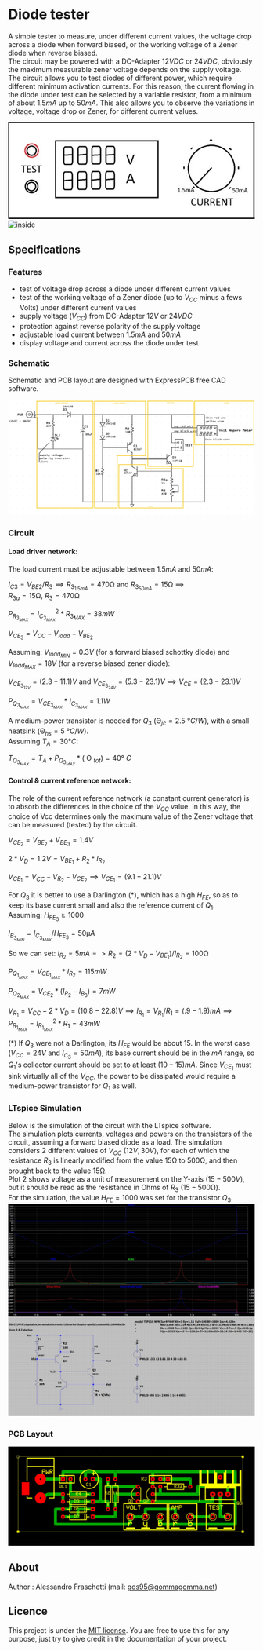 # Diode tester
A simple tester to measure, under different current values, the voltage drop across a diode when forward biased, or the working voltage of a Zener diode when reverse biased.<br/>
The circuit may be powered with a DC-Adapter $12VDC$ or $24VDC$, obviously the maximum measurable zener voltage depends on the supply voltage.<br/>
The circuit allows you to test diodes of different power, which require different minimum activation currents. For this reason, the current flowing in the diode under test can be selected by a variable resistor, from a minimum of about $1.5mA$ up to $50mA$. This also allows you to observe the variations in voltage, voltage drop or Zener, for different current values.

![overview](resources/diode-tester_overview.jpg)
![inside](resources/diode-tester_inside.jpg)


## Specifications

### Features
- test of voltage drop across a diode under different current values
- test of the working voltage of a Zener diode (up to $V_{CC}$ minus a fews Volts) under different current values
- supply voltage ($V_{CC}$) from DC-Adapter $12V$ or $24VDC$
- protection against reverse polarity of the supply voltage
- adjustable load current between $1.5mA$ and $50mA$
- display voltage and current across the diode under test


### Schematic
Schematic and PCB layout are designed with ExpressPCB free CAD software.

![board-schematic](resources/diode-tester_sch.jpg)


### Circuit
#### Load driver network:
The load current must be adjustable between $1.5mA$ and $50mA$:

$I_{C3} = V_{BE2}/R_3 \implies R_{3_{1.5mA}} = 470$&Omega; and $R_{3_{50mA}} = 15$&Omega; $\implies$  
$R_{3a} = 15$&Omega;, $R_3 = 470$&Omega;

$P_{R_{3_{MAX}}} = I_{C_{3_{MAX}}}^2 * R_{3_{MAX}} = 38mW$


$V_{CE_3} = V_{CC} - V_{load} - V_{BE_2}$

Assuming: $V_{load_{MIN}} = 0.3V$ (for a forward biased schottky diode) and $V_{load_{MAX}} = 18V$ (for a reverse biased zener diode):

$V_{CE_{3_{12V}}} = (2.3 - 11.1)V$ and $V_{CE_{3_{24V}}} = (5.3 - 23.1)V \implies V_{CE} = (2.3 - 23.1)V$

$P_{Q_{3_{MAX}}} = V_{CE_{3_{MAX}}} * I_{C_{3_{MAX}}} = 1.1W$

A medium-power transistor is needed for $Q_3$ (&Theta;$_{jc} = 2.5$ &deg;$C/W$), with a small heatsink (&Theta;$_{hs} = 5$ &deg;$C/W$).<br/>
Assuming $T_A = 30$&deg;$C$:

$T_{Q_{3_{MAX}}} = T_A + P_{Q_{3_{MAX}}}*($ &Theta; $_{tot}) = 40$&deg; $C$


#### Control & current reference network:
The role of the current reference network (a constant current generator) is to absorb the differences in the choice of the $V_{CC}$ value. In this way, the choice of Vcc determines only the maximum value of the Zener voltage that can be measured (tested) by the circuit.

$V_{CE_2} = V_{BE_2} + V_{BE_3} = 1.4V$

$2*V_D = 1.2V = V_{BE_1} + R_2 * I_{R_2}$


$V_{CE_1} = V_{CC} - V_{R_2} - V_{CE_2} \implies V_{CE_1} = (9.1 - 21.1)V$

For $Q_3$ it is better to use a Darlington (*), which has a high $H_{FE}$, so as to keep its base current small and also the reference current of $Q_1$.<br/>
Assuming: $H_{FE_3} \geq 1000$

$I_{B_{3_{MIN}}} = I_{C_{3_{MAX}}}/H_{FE_3} = 50$&micro;$A$

So we can set: $I_{R_2} = 5mA => R_2 = (2*V_D - V_{BE_1})/I_{R_2} = 100$&Omega;

$P_{Q_{1_{MAX}}} = V_{CE_{1_{MAX}}} * I_{R_2} = 115mW$

$P_{Q_{2_{MAX}}} = V_{CE_2} * (I_{R_2} - I_{B_3}) = 7mW$

$V_{R_1} = V_{CC} - 2* V_D = (10.8 - 22.8)V \implies I_{R_1} = V_{R_1}/R_1 = (.9 - 1.9)mA \implies P_{R_{1_{MAX}}} = I_{R_{1_{MAX}}}^2*R_1 = 43mW$

(*) If $Q_3$ were not a Darlington, its $H_{FE}$ would be about $15$. In the worst case ($V_{CC}=24V$ and $I_{C_{3}}=50mA$), its base current should be in the $mA$ range, so $Q_1$'s collector current should be set to at least $(10-15)mA$. Since $V_{CE_1}$ must sink virtually all of the $V_{CC}$, the power to be dissipated would require a medium-power transistor for $Q_1$ as well.


### LTspice Simulation
Below is the simulation of the circuit with the LTspice software.<br/>
The simulation plots currents, voltages and powers on the transistors of the circuit, assuming a forward biased diode as a load. The simulation considers 2 different values ​​of $V_{CC}$ $(12V, 30V)$, for each of which the resistance $R_3$ is linearly modified from the value $15$&Omega; to $500$&Omega;, and then brought back to the value $15$&Omega;.<br/>
Plot 2 shows voltage as a unit of measurement on the Y-axis $(15-500V)$, but it should be read as the resistance in Ohms of $R_3$ $(15-500$&Omega;$)$.<br/>
For the simulation, the value $H_{FE}=1000$ was set for the transistor $Q_3$.
![plot](resources/ltspice-plot.jpg)
![schematic](resources/ltspice-schematic.jpg)
<br> 


### PCB Layout
![board-pcb](resources/diode-tester_pcb.jpg)


## About
Author : Alessandro Fraschetti (mail: [gos95@gommagomma.net](mailto:gos95@gommagomma.net))


## Licence
This project is under the [MIT license](LICENSE).
You are free to use this for any purpose, just try to give credit in the documentation of your project.
